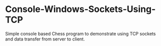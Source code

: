# Console-Windows-Sockets-Using-TCP
Simple console based Chess program to demonstrate using TCP sockets and data transfer from server to client.
